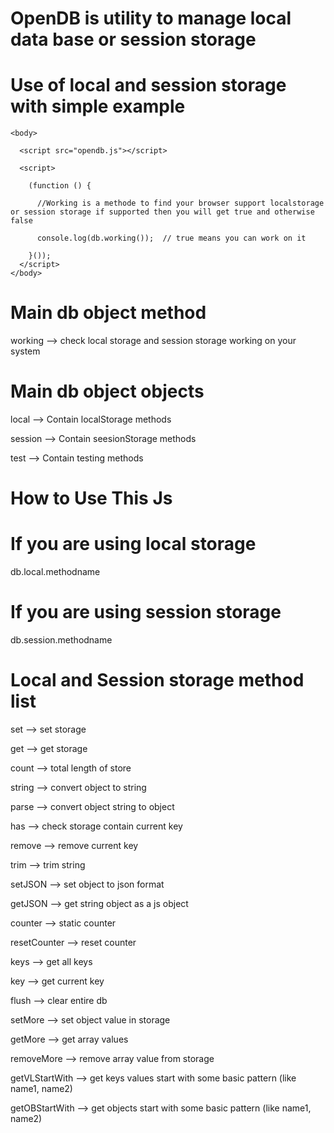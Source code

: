 # OpenDB is utility to manage local data base or session storage 

# Use of local and session storage with simple example 

<!DOCTYPE html>

<html lang="en">

  <head>
  </head>

    <body>

      <script src="opendb.js"></script>

      <script>

        (function () {

          //Working is a methode to find your browser support localstorage or session storage if supported then you will get true and otherwise false
    
          console.log(db.working());  // true means you can work on it

        }());
      </script>
    </body>
</html>




# Main db object method
working --> check local storage and session storage working on your system


# Main db object objects

local --> Contain localStorage methods

session --> Contain seesionStorage methods

test --> Contain testing methods  



How to Use This Js
===================

# If you are using local storage

db.local.methodname

# If you are using session storage

db.session.methodname 


Local and Session storage method list
====================================

set --> set storage

get --> get storage

count --> total length of store

string --> convert object to string

parse --> convert object string to object

has --> check storage contain current key

remove --> remove current key

trim --> trim string

setJSON --> set object to json format

getJSON --> get string object as a js object

counter --> static counter

resetCounter --> reset counter

keys --> get all keys

key --> get current key

flush --> clear entire db

setMore --> set object value in storage

getMore --> get array values

removeMore --> remove array value from storage 

getVLStartWith --> get keys values start with some basic pattern (like name1, name2)

getOBStartWith --> get objects start with some basic pattern (like name1, name2)
